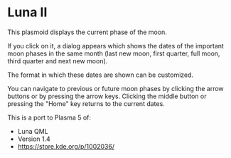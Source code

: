 # Luna II

This plasmoid displays the current phase of the moon.

If you click on it, a dialog appears which shows the dates of the important moon 
phases in the same month (last new moon, first quarter, full moon, third quarter
and next new moon).

The format in which these dates are shown can be customized.

You can navigate to previous or future moon phases by clicking the arrow buttons or by 
pressing the arrow keys. Clicking the middle button or pressing the "Home" key 
returns to the current dates.

This is a port to Plasma 5 of:

* Luna QML
* Version 1.4
* <https://store.kde.org/p/1002036/>
